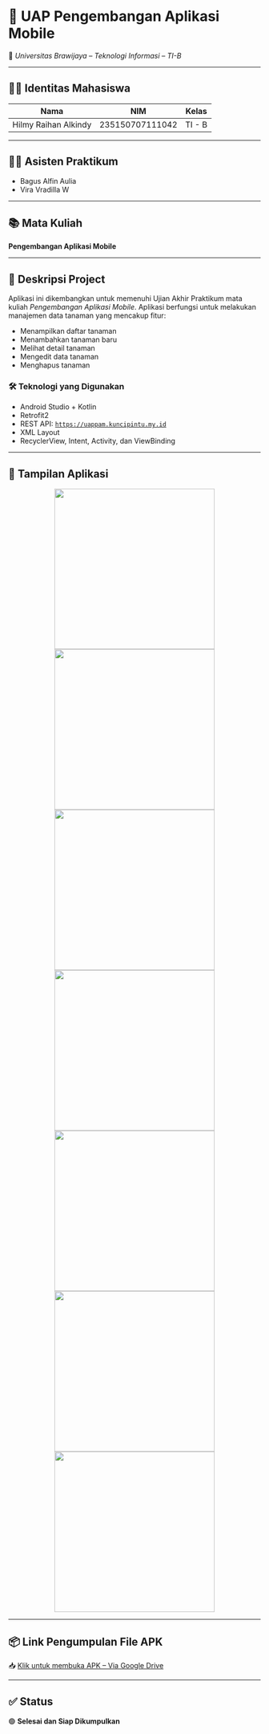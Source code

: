# 🌿 UAP Pengembangan Aplikasi Mobile

📱 *Universitas Brawijaya – Teknologi Informasi – TI-B*

---

## 🧑‍🎓 Identitas Mahasiswa

| **Nama**               | **NIM**              | **Kelas** |
|------------------------|----------------------|-----------|
| Hilmy Raihan Alkindy  | 235150707111042      | TI - B    |

---

## 👨‍🏫 Asisten Praktikum

- Bagus Alfin Aulia  
- Vira Vradilla W

---

## 📚 Mata Kuliah

**Pengembangan Aplikasi Mobile**

---

## 📝 Deskripsi Project

Aplikasi ini dikembangkan untuk memenuhi Ujian Akhir Praktikum mata kuliah *Pengembangan Aplikasi Mobile*. Aplikasi berfungsi untuk melakukan manajemen data tanaman yang mencakup fitur:

- Menampilkan daftar tanaman
- Menambahkan tanaman baru
- Melihat detail tanaman
- Mengedit data tanaman
- Menghapus tanaman

### 🛠️ Teknologi yang Digunakan
- Android Studio + Kotlin
- Retrofit2
- REST API: [`https://uappam.kuncipintu.my.id`](https://uappam.kuncipintu.my.id)
- XML Layout
- RecyclerView, Intent, Activity, dan ViewBinding

---

## 📸 Tampilan Aplikasi

<div align="center">
  <img src="https://github.com/user-attachments/assets/d9d5ae8b-9dca-4cd7-aea7-8a58d5261b33" width="320" />
  <img src="https://github.com/user-attachments/assets/595afb69-53e2-4030-af4d-105347d3cc8f" width="320" />
  <img src="https://github.com/user-attachments/assets/ef213cb0-212f-493c-97ed-803301cdbd77" width="320" />
  <br/>
  <img src="https://github.com/user-attachments/assets/5b1949c8-0b38-41df-b4aa-d723976e2e0f" width="320" />
  <img src="https://github.com/user-attachments/assets/152526cb-c557-4361-8b52-9104aba056d9" width="320" />
  <img src="https://github.com/user-attachments/assets/3ed62c00-830c-4890-9350-8975cf96d1ee" width="320" />
  <br/>
  <img src="https://github.com/user-attachments/assets/58756b79-b578-4ffb-a550-8ddb8d4c5649" width="320" />
</div>

---

## 📦 Link Pengumpulan File APK

📥 [Klik untuk membuka APK –  Via Google Drive]([https://drive.google.com/file/d/FILE_ID/view?usp=sharing](https://drive.google.com/drive/folders/1fMowXdAYh9S6TRZqJ9B-Kgc77WdAu81b?usp=sharing))

---

## ✅ Status
🟢 **Selesai dan Siap Dikumpulkan**
